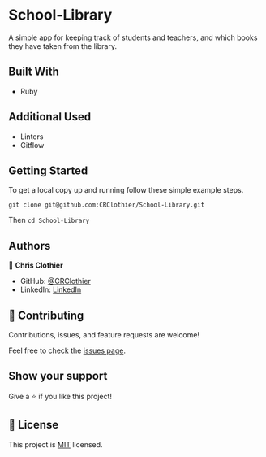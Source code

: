 # School-Library

A simple app for keeping track of students and teachers, and which books they have taken from the library.

## Built With

- Ruby

## Additional Used

- Linters
- Gitflow


## Getting Started

To get a local copy up and running follow these simple example steps.

`git clone git@github.com:CRClothier/School-Library.git `

Then `cd School-Library`


## Authors

👤 **Chris Clothier**

- GitHub: [@CRClothier](https://github.com/CRClothier)
- LinkedIn: [LinkedIn](https://www.linkedin.com/in/crclothier/)

## 🤝 Contributing

Contributions, issues, and feature requests are welcome!

Feel free to check the [issues page](../../issues/).

## Show your support

Give a ⭐️ if you like this project!

## 📝 License

This project is [MIT](./MIT.md) licensed.
